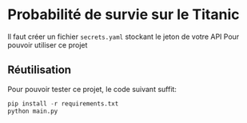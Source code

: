 # Probabilité de survie sur le Titanic

Il faut créer un fichier `secrets.yaml` stockant le jeton de votre API Pour pouvoir utiliser ce projet

## Réutilisation

Pour pouvoir tester ce projet, le code suivant
suffit:

```python
pip install -r requirements.txt
python main.py
```